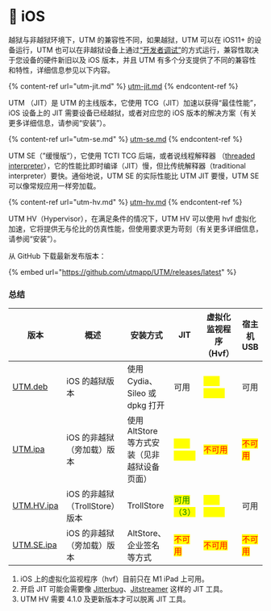 # 📱 iOS

越狱与非越狱环境下，UTM 的兼容性不同，如果越狱，UTM 可以在 iOS11+ 的设备运行，UTM 也可以在非越狱设备上通过[“开发者调试”](https://github.com/osy/Jitterbug)的方式运行，兼容性取决于您设备的硬件新旧以及 iOS 版本，并且 UTM 有多个分支提供了不同的兼容性和特性，详细信息参见以下内容。



{% content-ref url="utm-jit.md" %}
[utm-jit.md](utm-jit.md)
{% endcontent-ref %}

UTM （JIT）是 UTM 的主线版本，它使用 TCG（JIT）加速以获得“最佳性能”，iOS 设备上的 JIT 需要设备已经越狱，或者对应您的 iOS 版本的解决方案（有关更多详细信息，请参阅“安装”）。

{% content-ref url="utm-se.md" %}
[utm-se.md](utm-se.md)
{% endcontent-ref %}

UTM SE（”缓慢版“），它使用 TCTI TCG 后端，或者说线程解释器 （[threaded interpreter](https://github.com/ktemkin/qemu/blob/with\_tcti/tcg/aarch64-tcti/README.md)），它的性能比即时编译（JIT）慢，但比传统解释器（traditional interpreter）要快。通俗地说，UTM SE 的实际性能比 UTM JIT 要慢，UTM SE 可以像常规应用一样旁加载。

{% content-ref url="utm-hv.md" %}
[utm-hv.md](utm-hv.md)
{% endcontent-ref %}

UTM HV（Hypervisor），在满足条件的情况下，UTM HV 可以使用 hvf 虚拟化加速，它将提供无与伦比的仿真性能，但使用要求更为苛刻（有关更多详细信息，请参阅“安装”）。



从 GitHub 下载最新发布版本：

{% embed url="https://github.com/utmapp/UTM/releases/latest" %}

### 总结

| 版本                                                                              | 概述                     | 安装方式                        | JIT                                      | 虚拟化监视程序（Hvf）                             | 宿主机 USB                             |
| ------------------------------------------------------------------------------- | ---------------------- | --------------------------- | ---------------------------------------- | ---------------------------------------- | ----------------------------------- |
| [UTM.deb](https://github.com/utmapp/UTM/releases/latest/download/UTM.deb)       | iOS 的越狱版本              | 使用 Cydia、Sileo 或 dpkg 打开    | 可用                                       | <mark style="color:yellow;">可用（1）</mark> | 可用                                  |
| [UTM.ipa](https://github.com/utmapp/UTM/releases/latest/download/UTM.ipa)       | iOS 的非越狱（旁加载）版本        | 使用 AltStore 等方式安装（见非越狱设备页面） | <mark style="color:yellow;">可用（2）</mark> | <mark style="color:red;">不可用</mark>      | <mark style="color:red;">不可用</mark> |
| [UTM.HV.ipa](https://github.com/utmapp/UTM/releases/latest/download/UTM.HV.ipa) | iOS 的非越狱（TrollStore）版本 | TrollStore                  | <mark style="color:green;">可用（3）</mark>  | <mark style="color:yellow;">可用（1）</mark> | 可用                                  |
| [UTM.SE.ipa](https://github.com/utmapp/UTM/releases/latest/download/UTM.SE.ipa) | iOS 的非越狱（旁加载）版本        | AltStore、企业签名等方式            | <mark style="color:red;">不可用</mark>      | <mark style="color:red;">不可用</mark>      | <mark style="color:red;">不可用</mark> |

1. iOS 上的虚拟化监视程序（hvf）目前只在 M1 iPad 上可用。
2. 开启 JIT 可能会需要像 [Jitterbug](https://github.com/osy/Jitterbug)、[Jitstreamer](https://github.com/jkcoxson/JitStreamer) 这样的 JIT 工具。
3. UTM HV 需要 4.1.0 及更新版本才可以脱离 JIT 工具。

